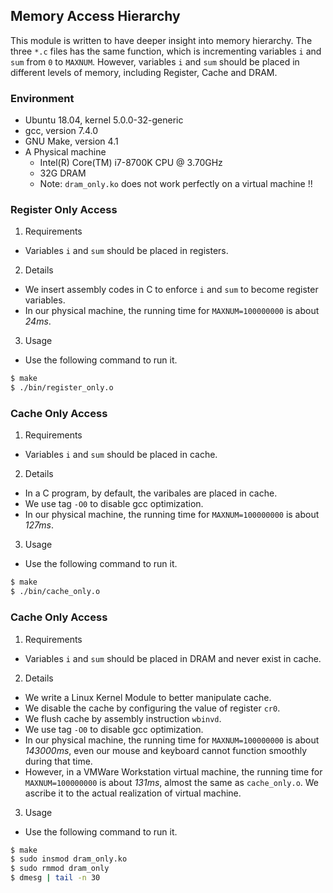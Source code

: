 ## Memory Access Hierarchy
This module is written to have deeper insight into memory hierarchy.
The three `*.c` files has the same function, which is incrementing variables `i` and `sum` from `0` to `MAXNUM`. However, variables `i` and `sum` should be placed in different levels of memory, including Register, Cache and DRAM.

### Environment
- Ubuntu 18.04, kernel 5.0.0-32-generic
- gcc, version 7.4.0
- GNU Make, version 4.1
- A Physical machine 
  - Intel(R) Core(TM) i7-8700K CPU @ 3.70GHz
  - 32G DRAM
  - Note: `dram_only.ko` does not work perfectly on a virtual machine !!

### Register Only Access
1. Requirements
- Variables `i` and `sum` should be placed in registers.
  
2. Details
- We insert assembly codes in C to enforce `i` and `sum` to become register variables.
- In our physical machine, the running time for `MAXNUM=100000000` is about *24ms*.

3. Usage
- Use the following command to run it.
```bash
$ make 
$ ./bin/register_only.o
```

### Cache Only Access
1. Requirements
- Variables `i` and `sum` should be placed in cache.
  
2. Details
- In a C program, by default, the varibales are placed in cache.
- We use tag `-O0` to disable gcc optimization.
- In our physical machine, the running time for `MAXNUM=100000000` is about *127ms*.

3. Usage
- Use the following command to run it.
```bash
$ make 
$ ./bin/cache_only.o
```

### Cache Only Access
1. Requirements
- Variables `i` and `sum` should be placed in DRAM and never exist in cache.
  
2. Details
- We write a Linux Kernel Module to better manipulate cache.
- We disable the cache by configuring the value of register `cr0`.
- We flush cache by assembly instruction `wbinvd`.
- We use tag `-O0` to disable gcc optimization.
- In our physical machine, the running time for `MAXNUM=100000000` is about *143000ms*, even our mouse and keyboard cannot function smoothly during that time.
- However, in a VMWare Workstation virtual machine, the running time for `MAXNUM=100000000` is about *131ms*, almost the same as `cache_only.o`. We ascribe it to the actual realization of virtual machine.

3. Usage
- Use the following command to run it.
```bash
$ make 
$ sudo insmod dram_only.ko
$ sudo rmmod dram_only
$ dmesg | tail -n 30
```
